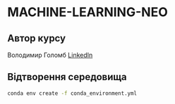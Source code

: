 # MACHINE-LEARNING-NEO
## Автор курсу
Володимир Голомб [LinkedIn](https://www.linkedin.com/in/vholomb/)
## Відтворення середовища
```sh
conda env create -f conda_environment.yml
```